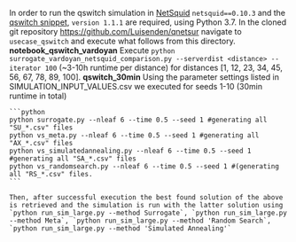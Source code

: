 In order to run the qswitch simulation in [NetSquid](https://netsquid.org) `netsquid==0.10.3` and the [qswitch snippet](https://github.com/Luisenden/netsquid-qswitch), `version 1.1.1` are required, using Python 3.7. In the cloned git repository https://github.com/Luisenden/qnetsur navigate to `usecase_qswitch` and execute what follows from this directory.
    **notebook_qswitch_vardoyan**
    Execute `python surrogate_vardoyan_netsquid_comparison.py --serverdist <distance> --iterator 100` (~3-10h runtime per distance) for distances [1, 12, 23, 34, 45, 56, 67, 78, 89, 100].
    **qswitch_30min**
    Using the parameter settings listed in SIMULATION_INPUT_VALUES.csv we executed for seeds 1-10 (30min runtime in total)

    ```python
    python surrogate.py --nleaf 6 --time 0.5 --seed 1 #generating all "SU_*.csv" files
    python vs_meta.py --nleaf 6 --time 0.5 --seed 1 #generating all "AX_*.csv" files
    python vs_simulatedannealing.py --nleaf 6 --time 0.5 --seed 1 #generating all "SA_*.csv" files
    python vs_randomsearch.py --nleaf 6 --time 0.5 --seed 1 #(generating all "RS_*.csv" files.
    ``` 

    Then, after successful execution the best found solution of the above is retrieved and the simulation is run with the latter solution using
    `python run_sim_large.py --method Surrogate`, `python run_sim_large.py --method Meta`, `python run_sim_large.py --method 'Random Search`, `python run_sim_large.py --method 'Simulated Annealing'`